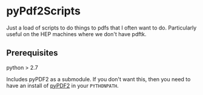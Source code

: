 
pyPdf2Scripts
=============

Just a load of scripts to do things to pdfs that I often want to do.
Particularly useful on the HEP machines where we don't have pdftk.

Prerequisites
-------------
python > 2.7

Includes pyPDF2 as a submodule. 
If you don't want this, then you need to have an install of [pyPDF2](http://github.com/mstamy2/PyPDF2) in your `PYTHONPATH`.
